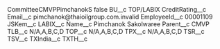 <?xml version="1.0" encoding="UTF-8"?>
<CustomMetadata xmlns="http://soap.sforce.com/2006/04/metadata" xmlns:xsi="http://www.w3.org/2001/XMLSchema-instance" xmlns:xsd="http://www.w3.org/2001/XMLSchema">
    <label>CommitteeCMVPPimchanokS</label>
    <protected>false</protected>
    <values>
        <field>BU__c</field>
        <value xsi:type="xsd:string">TOP/LABIX</value>
    </values>
    <values>
        <field>CreditRating__c</field>
        <value xsi:nil="true"/>
    </values>
    <values>
        <field>Email__c</field>
        <value xsi:type="xsd:string">pimchanok@thaioilgroup.com.invalid</value>
    </values>
    <values>
        <field>EmployeeId__c</field>
        <value xsi:type="xsd:string">00001109</value>
    </values>
    <values>
        <field>JSKem__c</field>
        <value xsi:nil="true"/>
    </values>
    <values>
        <field>LABIX__c</field>
        <value xsi:nil="true"/>
    </values>
    <values>
        <field>Name__c</field>
        <value xsi:type="xsd:string">Pimchanok Sakolwaree</value>
    </values>
    <values>
        <field>Parent__c</field>
        <value xsi:type="xsd:string">CMVP</value>
    </values>
    <values>
        <field>TLB__c</field>
        <value xsi:type="xsd:string">N/A,A,B,C,D</value>
    </values>
    <values>
        <field>TOP__c</field>
        <value xsi:type="xsd:string">N/A,A,B,C,D</value>
    </values>
    <values>
        <field>TPX__c</field>
        <value xsi:type="xsd:string">N/A,A,B,C,D</value>
    </values>
    <values>
        <field>TSR__c</field>
        <value xsi:nil="true"/>
    </values>
    <values>
        <field>TSV__c</field>
        <value xsi:nil="true"/>
    </values>
    <values>
        <field>TXIndia__c</field>
        <value xsi:nil="true"/>
    </values>
    <values>
        <field>TXTH__c</field>
        <value xsi:nil="true"/>
    </values>
</CustomMetadata>
